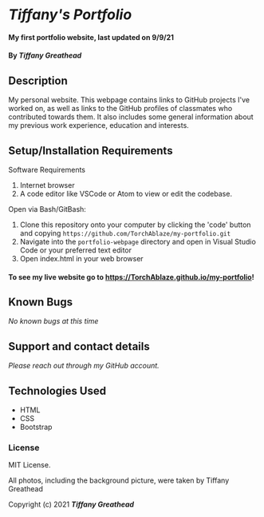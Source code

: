 # _Tiffany's Portfolio_

#### My first portfolio website, last updated on 9/9/21

#### By _**Tiffany Greathead**_

## Description

My personal website. This webpage contains links to GitHub projects I've worked on, as well as links to the GitHub profiles of classmates who contributed towards them. It also includes some general information about my previous work experience, education and interests.

## Setup/Installation Requirements

Software Requirements

1.  Internet browser
2.  A code editor like VSCode or Atom to view or edit the codebase.

Open via Bash/GitBash:

1.  Clone this repository onto your computer by clicking the 'code' button and copying `https://github.com/TorchAblaze/my-portfolio.git`
2.  Navigate into the `portfolio-webpage` directory and open in Visual Studio Code or your preferred text editor
3.  Open index.html in your web browser

#### To see my live website go to https://TorchAblaze.github.io/my-portfolio!

## Known Bugs

_No known bugs at this time_

## Support and contact details

_Please reach out through my GitHub account._

## Technologies Used

- HTML
- CSS
- Bootstrap

### License

MIT License.

All photos, including the background picture, were taken by Tiffany Greathead

Copyright (c) 2021 **_Tiffany Greathead_**
